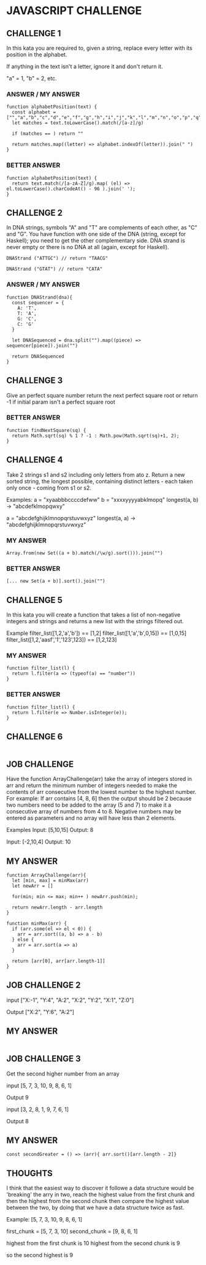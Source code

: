 # JAVASCRIPT CHALLENGE

## CHALLENGE 1
In this kata you are required to, given a string, replace every letter with its position in the alphabet.

If anything in the text isn't a letter, ignore it and don't return it.

"a" = 1, "b" = 2, etc.

### ANSWER / MY ANSWER
~~~
function alphabetPosition(text) {
  const alphabet = ["","a","b","c","d","e","f","g","h","i","j","k","l","m","n","o","p","q","r","s","t","u","v","w","x","y","z"]
  let matches = text.toLowerCase().match(/[a-z]/g)
  
  if (matches == ) return ""

  return matches.map((letter) => alphabet.indexOf(letter)).join(" ")
}
~~~

### BETTER ANSWER
~~~
function alphabetPosition(text) {
  return text.match(/[a-zA-Z]/g).map( (el) => el.toLowerCase().charCodeAt() - 96 ).join(' ');
}
~~~

## CHALLENGE 2
In DNA strings, symbols "A" and "T" are complements of each other, as "C" and "G". You have function with one side of the DNA (string, except for Haskell); you need to get the other complementary side. DNA strand is never empty or there is no DNA at all (again, except for Haskell).

~~~
DNAStrand ("ATTGC") // return "TAACG"

DNAStrand ("GTAT") // return "CATA" 
~~~

### ANSWER / MY ANSWER
~~~
function DNAStrand(dna){
  const sequencer = {
    A: 'T',
    T: 'A',
    G: 'C',
    C: 'G'
  }
  
  let DNASequenced = dna.split("").map((piece) => sequencer[piece]).join("")
  
  return DNASequenced
}
~~~

## CHALLENGE 3
Give an perfect square number return the next perfect square root or return -1 if initial param isn't a perfect square root 

### BETTER ANSWER
~~~
function findNextSquare(sq) {
  return Math.sqrt(sq) % 1 ? -1 : Math.pow(Math.sqrt(sq)+1, 2);
}
~~~

## CHALLENGE 4
Take 2 strings s1 and s2 including only letters from ato z. Return a new sorted string, the longest possible, containing distinct letters - each taken only once - coming from s1 or s2.

Examples:
a = "xyaabbbccccdefww"
b = "xxxxyyyyabklmopq"
longest(a, b) -> "abcdefklmopqwxy"

a = "abcdefghijklmnopqrstuvwxyz"
longest(a, a) -> "abcdefghijklmnopqrstuvwxyz"

### MY ANSWER
~~~
Array.from(new Set((a + b).match(/\w/g).sort())).join("")
~~~

### BETTER ANSWER
~~~
[... new Set(a + b)].sort().join("")
~~~ 

## CHALLENGE 5 
In this kata you will create a function that takes a list of non-negative integers and strings and returns a new list with the strings filtered out.

Example
filter_list([1,2,'a','b']) == [1,2]
filter_list([1,'a','b',0,15]) == [1,0,15]
filter_list([1,2,'aasf','1','123',123]) == [1,2,123]

### MY ANSWER
~~~
function filter_list(l) {
  return l.filter(a => (typeof(a) == "number"))
}
~~~

### BETTER ANSWER
~~~
function filter_list(l) {
  return l.filter(e => Number.isInteger(e));
}
~~~

## CHALLENGE 6
~~~   
~~~


## JOB CHALLENGE  
Have the function ArrayChallenge(arr) take the array of integers stored in arr and return the minimum number of integers needed to make the contents of arr consecutive from the lowest number to the highest number. For example: If arr contains [4, 8, 6] then the output should be 2 because two numbers need to be added to the array (5 and 7) to make it a consecutive array of numbers from 4 to 8. Negative numbers may be entered as parameters and no array will have less than 2 elements.

Examples
Input: [5,10,15]
Output: 8

Input: [-2,10,4]
Output: 10

## MY ANSWER
~~~
function ArrayChallenge(arr){
  let [min, max] = minMax(arr)
  let newArr = []
  
  for(min; min <= max; min++ ) newArr.push(min);

  return newArr.length - arr.length
}

function minMax(arr) {
  if (arr.some(el => el < 0)) {
    arr = arr.sort((a, b) => a - b)
  } else {
    arr = arr.sort(a => a)
  }

  return [arr[0], arr[arr.length-1]]
}
~~~

## JOB CHALLENGE 2
input
["X:-1", "Y:4", "A:2", "X:2", "Y:2", "X:1", "Z:0"]

Output
["X:2", "Y:6", "A:2"]

## MY ANSWER
~~~
~~~

## JOB CHALLENGE 3
Get the second higher number from an array

input
[5, 7, 3, 10, 9, 8, 6, 1]

Output
9

input
[3, 2, 8, 1, 9, 7, 6, 1]

Output
8


## MY ANSWER
~~~
const secondGreater = () => (arr){ arr.sort()[arr.length - 2]}
~~~

## THOUGHTS
I think that the easiest way to discover it followe a data structure would be 'breaking' the arry in two, reach the highest value from the first chunk and then the highest from the second chunk then compare the highest value between the two, by doing that we have a data structure twice as fast.

Example:
[5, 7, 3, 10, 9, 8, 6, 1]

first_chunk  = [5, 7, 3, 10]
second_chunk = [9, 8, 6, 1]

highest from the first chunk is 10
highest from the second chunk is 9

so the second highest is 9

~~~

~~~

